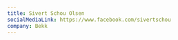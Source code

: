 ```yaml
---
title: Sivert Schou Olsen
socialMediaLink: https://www.facebook.com/sivertschou
company: Bekk
---
```

